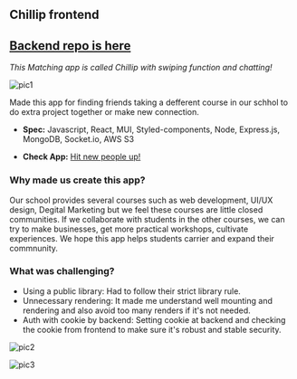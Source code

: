 ## Chillip frontend
##  <a href="https://github.com/tenmusu007/matchingapp-backend">Backend repo is here</a>

_This Matching app is called Chillip with swiping function and chatting!_

![pic1](https://user-images.githubusercontent.com/40518785/207673820-9863ac28-cca0-48a8-b249-a06ac4759ba2.png)

Made this app for finding friends taking a defferent course in our schhol to do extra project together or make new connection.

- **Spec:** Javascript, React, MUI, Styled-components, Node, Express.js, MongoDB, Socket.io, AWS S3

- **Check App:** [Hit new people up!](https://main.d1q845p9ygn1yh.amplifyapp.com/)

### Why made us create this app?

Our school provides several courses such as web development, UI/UX design, Degital Marketing but we feel these courses are little closed communities. If we collaborate with students in the other courses, we can try to make businesses, get more practical workshops, cultivate experiences. We hope this app helps students carrier and expand their commnunity.

### What was challenging?

- Using a public library: Had to follow their strict library rule.
- Unnecessary rendering: It made me understand well mounting and rendering and also avoid too many renders if it's not needed.
- Auth with cookie by backend: Setting cookie at backend and checking the cookie from frontend to make sure it's robust and stable security.

![pic2](https://user-images.githubusercontent.com/40518785/207674507-15126988-1bb9-474d-95c9-e21c8fc78777.png)

![pic3](https://user-images.githubusercontent.com/40518785/207674776-3158612d-6ccc-4391-8210-45a979eb8975.png)
